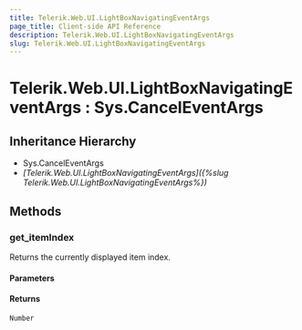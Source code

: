 ```yaml
---
title: Telerik.Web.UI.LightBoxNavigatingEventArgs
page_title: Client-side API Reference
description: Telerik.Web.UI.LightBoxNavigatingEventArgs
slug: Telerik.Web.UI.LightBoxNavigatingEventArgs
---
```


# Telerik.Web.UI.LightBoxNavigatingEventArgs : Sys.CancelEventArgs 

## Inheritance Hierarchy

* Sys.CancelEventArgs
* *[Telerik.Web.UI.LightBoxNavigatingEventArgs]({%slug Telerik.Web.UI.LightBoxNavigatingEventArgs%})*

## Methods

###  get_itemIndex

Returns the currently displayed item index.

#### Parameters

#### Returns

`Number` 
